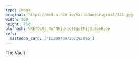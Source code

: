 ```yaml
---
type: image
original: https://media.r0b.io/mastodon/original/381.jpg
width: 500
height: 750
blurhash: UKEfQcRj_NofNHju-;of$gofM{j@.8aeR,oe
refs:
  mastodon_card: ['113097097307192096']
---
```


The Vault
